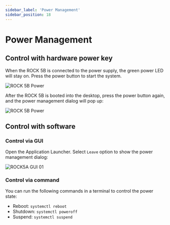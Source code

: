 ```yaml
---
sidebar_label: 'Power Management'
sidebar_position: 18
---
```


# Power Management

## Control with hardware power key

When the ROCK 5B is connected to the power supply, the green power LED will stay on. Press the power button to start the system.
  
![ROCK 5B Power](/img/rock5b/rock5b-power.webp)

After the ROCK 5B is booted into the desktop, press the power button again, and the power management dialog will pop up:

![ROCK 5B Power](/img/rock5a/rock5a-power-status.webp)

## Control with software

### Control via GUI

Open the Application Launcher. Select `Leave` option to show the power management dialog:

![ROCK5A GUI 01](/img/rock5a/rock5a-GUI-leave.webp)

### Control via command

You can run the following commands in a terminal to control the power state:

- Reboot: `systemctl reboot`
- Shutdown: `systemctl poweroff`
- Suspend: `systemctl suspend`
